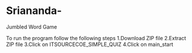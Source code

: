 # Sriananda-
Jumbled Word Game

To run the program follow the following steps 
1.Download ZIP file 
2.Extract ZIP file 
3.Click on ITSOURCECOE_SIMPLE_QUIZ
4.Click on main_start
